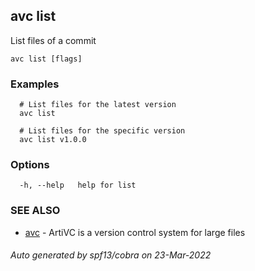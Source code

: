 ## avc list

List files of a commit

```
avc list [flags]
```

### Examples

```
  # List files for the latest version
  avc list

  # List files for the specific version
  avc list v1.0.0
```

### Options

```
  -h, --help   help for list
```

### SEE ALSO

* [avc](avc.md)	 - ArtiVC is a version control system for large files

###### Auto generated by spf13/cobra on 23-Mar-2022
